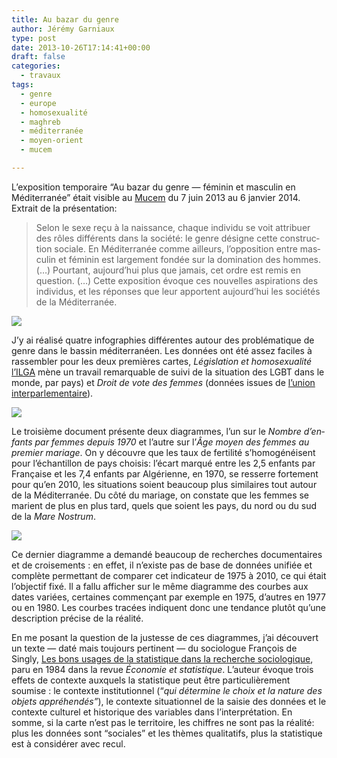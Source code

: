 ```yaml
---
title: Au bazar du genre
author: Jérémy Garniaux
type: post
date: 2013-10-26T17:14:41+00:00
draft: false
categories:
  - travaux
tags:
  - genre
  - europe
  - homosexualité
  - maghreb
  - méditerranée
  - moyen-orient
  - mucem

---
```

L’ex­po­si­tion tem­po­raire “Au bazar du genre — féminin et mas­culin en Méditer­ranée” était vis­i­ble au [Mucem](https://mucem.org) du 7 juin 2013 au 6 jan­vi­er 2014. Extrait de la présentation:

> Selon le sexe reçu à la nais­sance, chaque indi­vidu se voit attribuer des rôles dif­férents dans la société: le genre désigne cette con­struc­tion sociale. En Méditer­ranée comme ailleurs, l’opposition entre mas­culin et féminin est large­ment fondée sur la dom­i­na­tion des hommes. (…) Pour­tant, aujourd’hui plus que jamais, cet ordre est remis en ques­tion. (…) Cette expo­si­tion évoque ces nou­velles aspi­ra­tions des indi­vidus, et les répons­es que leur appor­tent aujourd’hui les sociétés de la Méditerranée.

![](albums/carnet/carte1.png)

J’y ai réal­isé qua­tre info­gra­phies dif­férentes autour des prob­lé­ma­tique de genre dans le bassin méditer­ranéen. Les don­nées ont été assez faciles à rassem­bler pour les deux pre­mières cartes, _Lég­is­la­tion et homo­sex­u­al­ité_ [l’IL­GA](http://www.ilga.org) mène un tra­vail remar­quable de suivi de la sit­u­a­tion des LGBT dans le monde, par pays) et _Droit de vote des femmes_ (don­nées issues de  [l’u­nion inter­par­lemen­taire](http://www.ipu.org)).

![](albums/carnet/carte2.png)


Le troisième doc­u­ment présente deux dia­grammes, l’un sur le _Nom­bre d’en­fants par femmes depuis 1970_ et l’autre sur l’_Âge moyen des femmes au pre­mier mariage_. On y décou­vre que les taux de fer­til­ité s’ho­mogénéisent pour l’échan­til­lon de pays choi­sis: l’é­cart mar­qué entre les 2,5 enfants par Française et les 7,4 enfants par Algéri­enne, en 1970, se resserre forte­ment pour qu’en 2010, les sit­u­a­tions soient beau­coup plus sim­i­laires tout autour de la Méditer­ranée. Du côté du mariage, on con­state que les femmes se mari­ent de plus en plus tard, quels que soient les pays, du nord ou du sud de la _Mare Nos­trum_.

![](albums/carnet/carte3.png)

Ce dernier dia­gramme a demandé beau­coup de recherch­es doc­u­men­taires et de croise­ments : en effet, il n’ex­iste pas de base de don­nées unifiée et com­plète per­me­t­tant de com­par­er cet indi­ca­teur de 1975 à 2010, ce qui était l’ob­jec­tif fixé. Il a fal­lu affich­er sur le même dia­gramme des courbes aux dates var­iées, cer­taines com­mençant par exem­ple en 1975, d’autres en 1977 ou en 1980. Les courbes tracées indiquent donc une ten­dance plutôt qu’une descrip­tion pré­cise de la réalité.

En me posant la ques­tion de la justesse de ces dia­grammes, j’ai décou­vert un texte — daté mais tou­jours per­ti­nent — du soci­o­logue François de Singly, [Les bons usages de la sta­tis­tique dans la recherche soci­ologique](http://www.persee.fr/web/revues/home/prescript/article/estat_0336-1454_1984_num_168_1_4880), paru en 1984 dans la revue _Économie et sta­tis­tique_. L’au­teur évoque trois effets de con­texte aux­quels la sta­tis­tique peut être par­ti­c­ulière­ment soumise : le con­texte insti­tu­tion­nel (“_qui déter­mine le choix et la nature des objets appréhendés”_), le con­texte sit­u­a­tion­nel de la saisie des don­nées et le con­texte cul­turel et his­torique des vari­ables dans l’in­ter­pré­ta­tion. En somme, si la carte n’est pas le ter­ri­toire, les chiffres ne sont pas la réal­ité: plus les don­nées sont “sociales” et les thèmes qual­i­tat­ifs, plus la sta­tis­tique est à con­sid­ér­er avec recul.